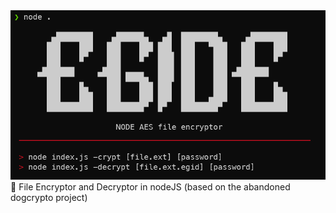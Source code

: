 <img src="img/banner.png">
👻 File Encryptor and Decryptor in nodeJS (based on the abandoned dogcrypto project)
